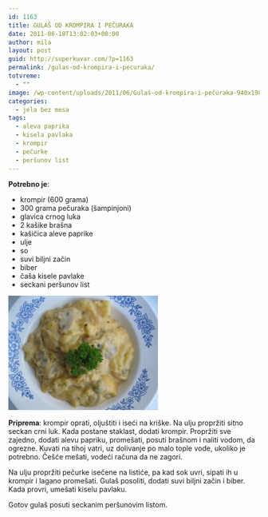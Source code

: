 ```yaml
---
id: 1163
title: GULAŠ OD KROMPIRA I PEČURAKA
date: 2011-06-18T13:02:03+00:00
author: mila
layout: post
guid: http://superkuvar.com/?p=1163
permalink: /gulas-od-krompira-i-pecuraka/
totvreme:
  - ""
image: /wp-content/uploads/2011/06/Gulaš-od-krompira-i-pečuraka-940x198.jpg
categories:
  - jela bez mesa
tags:
  - aleva paprika
  - kisela pavlaka
  - krompir
  - pečurke
  - peršunov list
---
```

**Potrebno je**:

  * krompir (600 grama)
  * 300 grama pečuraka (šampinjoni)
  * glavica crnog luka
  * 2 kašike brašna
  * kašičica aleve paprike
  * ulje
  * so
  * suvi biljni začin
  * biber
  * čaša kisele pavlake
  * seckani peršunov list

<img class="alignnone size-medium wp-image-3043" title="Gulaš od krompira i pečuraka" src="/wp-content/uploads/2011/06/Gulaš-od-krompira-i-pečuraka-e1335183069977-300x229.jpg" alt="" width="300" height="229" /> 

**Priprema**: krompir oprati, oljuštiti i iseći na kriške. Na ulju propržiti sitno seckan crni luk. Kada postane staklast, dodati krompir. Propržiti sve zajedno, dodati alevu papriku, promešati, posuti brašnom i naliti vodom, da ogrezne. Kuvati na tihoj vatri, uz dolivanje po malo tople vode, ukoliko je potrebno. Češće mešati, vodeći računa da ne zagori.

Na ulju propržiti pečurke isečene na listiće, pa kad sok uvri, sipati ih u krompir i lagano promešati. Gulaš posoliti, dodati suvi biljni začin i biber. Kada provri, umešati kiselu pavlaku.

Gotov gulaš posuti seckanim peršunovim listom.
